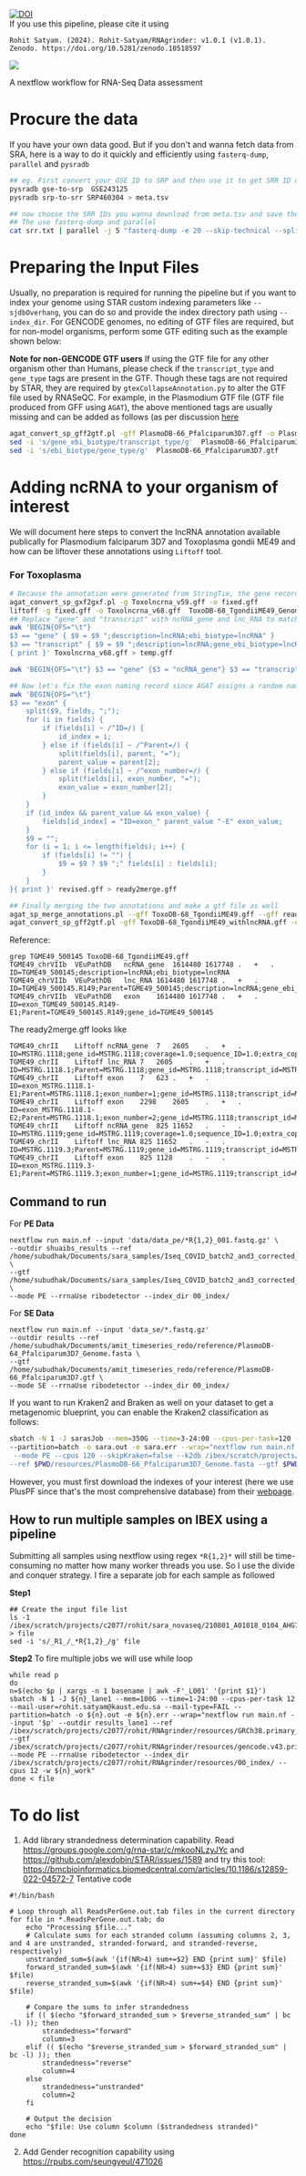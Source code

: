 [![DOI](https://zenodo.org/badge/DOI/10.5281/zenodo.10518597.svg)](https://doi.org/10.5281/zenodo.10518597) <br>
If you use this pipeline, please cite it using

```
Rohit Satyam. (2024). Rohit-Satyam/RNAgrinder: v1.0.1 (v1.0.1). Zenodo. https://doi.org/10.5281/zenodo.10518597
```

![](pipeline.png)

A nextflow workflow for RNA-Seq Data assessment

# Procure the data
If you have your own data good. But if you don't and wanna fetch data from SRA, here is a way to do it quickly and efficiently using `fasterq-dump`, `parallel` and `pysradb`

```bash
## eg. First convert your GSE ID to SRP and then use it to get SRR ID of the entire project
pysradb gse-to-srp  GSE243125
pysradb srp-to-srr SRP460304 > meta.tsv

## now choose the SRR IDs you wanna download from meta.tsv and save them as srr.txt
## The use fasterq-dump and parallel
cat srr.txt | parallel -j 5 "fasterq-dump -e 20 --skip-technical --split-3 -p {}"
```

# Preparing the Input Files 
Usually, no preparation is required for running the pipeline but if you want to index your genome using STAR custom indexing parameters like `--sjdbOverhang`, you 
can do so and provide the index directory path using `--index_dir`. For GENCODE genomes, no editing of GTF files are required, but for non-model organisms, perform 
some GTF editing such as the example shown below:

**Note for non-GENCODE GTF users** 
If using the GTF file for any other organism other than Humans, please check if the `transcript_type` and `gene_type` tags are present in the GTF. Though these tags are not required by STAR,
they are required by `gtexCollapseAnnotation.py` to alter the GTF file used by RNASeQC. For example, in the Plasmodium GTF file (GTF file produced from GFF using `AGAT`), the above mentioned 
tags are usually missing and can be added as follows (as per discussion [here](https://github.com/NBISweden/AGAT/issues/398)

```bash
agat_convert_sp_gff2gtf.pl -gff PlasmoDB-66_Pfalciparum3D7.gff -o PlasmoDB-66_Pfalciparum3D7.gtf --gtf_version 3
sed -i 's/gene_ebi_biotype/transcript_type/g'  PlasmoDB-66_Pfalciparum3D7.gtf
sed -i 's/ebi_biotype/gene_type/g'  PlasmoDB-66_Pfalciparum3D7.gtf
```

# Adding ncRNA to your organism of interest

We will document here steps to convert the lncRNA annotation available publically for Plasmodium falciparum 3D7 and Toxoplasma gondii ME49 and how can be liftover these annotations using `Liftoff` tool.

### For Toxoplasma
```bash
# Because the annotation were generated from StringTie, the gene records were missing from GFF files. To add that, we will first use AGAT to fix this
agat_convert_sp_gxf2gxf.pl -g Toxolncrna_v59.gff -o fixed.gff
liftoff -g fixed.gff -o Toxolncrna_v68.gff  ToxoDB-68_TgondiiME49_Genome.fasta ToxoDB-59_TgondiiME49_Genome.fasta
## Replace "gene" and "transcript" with ncRNA_gene and lnc_RNA to match ToxoDB standards. Also, adding other descriptions
awk 'BEGIN{OFS="\t"}
$3 == "gene" { $9 = $9 ";description=lncRNA;ebi_biotype=lncRNA" } 
$3 == "transcript" { $9 = $9 ";description=lncRNA;gene_ebi_biotype=lncRNA" } 
{ print }' Toxolncrna_v68.gff > temp.gff

awk 'BEGIN{OFS="\t"} $3 == "gene" {$3 = "ncRNA_gene"} $3 == "transcript" {$3 = "lnc_RNA"} {print}' temp.gff

## Now let's fix the exon naming record since AGAT assigns a random name in the ID field if the exon name is missing, eg: agat-exon-1577. 
awk 'BEGIN{OFS="\t"} 
$3 == "exon" { 
    split($9, fields, ";"); 
    for (i in fields) {
        if (fields[i] ~ /^ID=/) {
            id_index = i;
        } else if (fields[i] ~ /^Parent=/) {
            split(fields[i], parent, "=");
            parent_value = parent[2];
        } else if (fields[i] ~ /^exon_number=/) {
            split(fields[i], exon_number, "=");
            exon_value = exon_number[2];
        }
    }
    if (id_index && parent_value && exon_value) {
        fields[id_index] = "ID=exon_" parent_value "-E" exon_value;
    }
    $9 = "";
    for (i = 1; i <= length(fields); i++) {
        if (fields[i] != "") {
            $9 = $9 ? $9 ";" fields[i] : fields[i];
        }
    }
}{ print }' revised.gff > ready2merge.gff

## Finally merging the two annotations and make a gtf file as well
agat_sp_merge_annotations.pl --gff ToxoDB-68_TgondiiME49.gff --gff ready2merge.gff --out ToxoDB-68_TgondiiME49_withlncRNA.gff
agat_convert_sp_gff2gtf.pl -gff ToxoDB-68_TgondiiME49_withlncRNA.gff -o PlasmoDB-68_Pfalciparum3D7_withlncRNA.gtf --gtf_version 3
```
Reference:
```
grep TGME49_500145 ToxoDB-68_TgondiiME49.gff
TGME49_chrVIIb	VEuPathDB	ncRNA_gene	1614480	1617748	.	+	.	ID=TGME49_500145;description=lncRNA;ebi_biotype=lncRNA
TGME49_chrVIIb	VEuPathDB	lnc_RNA	1614480	1617748	.	+	.	ID=TGME49_500145.R149;Parent=TGME49_500145;description=lncRNA;gene_ebi_biotype=lncRNA
TGME49_chrVIIb	VEuPathDB	exon	1614480	1617748	.	+	.	ID=exon_TGME49_500145.R149-E1;Parent=TGME49_500145.R149;gene_id=TGME49_500145
```
The ready2merge.gff looks like

```
TGME49_chrII	Liftoff	ncRNA_gene	7	2605	.	+	.	ID=MSTRG.1118;gene_id=MSTRG.1118;coverage=1.0;sequence_ID=1.0;extra_copy_number=0;copy_num_ID=MSTRG.1118_0;description=lncRNA;ebi_biotype=lncRNA
TGME49_chrII	Liftoff	lnc_RNA	7	2605	.	+	.	ID=MSTRG.1118.1;Parent=MSTRG.1118;gene_id=MSTRG.1118;transcript_id=MSTRG.1118.1;extra_copy_number=0;description=lncRNA;gene_ebi_biotype=lncRNA
TGME49_chrII	Liftoff	exon	7	623	.	+	.	ID=exon_MSTRG.1118.1-E1;Parent=MSTRG.1118.1;exon_number=1;gene_id=MSTRG.1118;transcript_id=MSTRG.1118.1;extra_copy_number=0
TGME49_chrII	Liftoff	exon	2298	2605	.	+	.	ID=exon_MSTRG.1118.1-E2;Parent=MSTRG.1118.1;exon_number=2;gene_id=MSTRG.1118;transcript_id=MSTRG.1118.1;extra_copy_number=0
TGME49_chrII	Liftoff	ncRNA_gene	825	11652	.	-	.	ID=MSTRG.1119;gene_id=MSTRG.1119;coverage=1.0;sequence_ID=1.0;extra_copy_number=0;copy_num_ID=MSTRG.1119_0;description=lncRNA;ebi_biotype=lncRNA
TGME49_chrII	Liftoff	lnc_RNA	825	11652	.	-	.	ID=MSTRG.1119.3;Parent=MSTRG.1119;gene_id=MSTRG.1119;transcript_id=MSTRG.1119.3;extra_copy_number=0;description=lncRNA;gene_ebi_biotype=lncRNA
TGME49_chrII	Liftoff	exon	825	1128	.	-	.	ID=exon_MSTRG.1119.3-E1;Parent=MSTRG.1119.3;exon_number=1;gene_id=MSTRG.1119;transcript_id=MSTRG.1119.3;extra_copy_number=0

```


## Command to run
For **PE Data**
```
nextflow run main.nf --input 'data/data_pe/*R{1,2}_001.fastq.gz' \
--outdir shuaibs_results --ref /home/subudhak/Documents/sara_samples/Iseq_COVID_batch2_and3_corrected_index/RNAgrinder/resources/GRCh38.primary_assembly.genome.fa \
--gtf /home/subudhak/Documents/sara_samples/Iseq_COVID_batch2_and3_corrected_index/RNAgrinder/resources/gencode.v43.primary_assembly.basic.annotation.gtf \
--mode PE --rrnaUse ribodetector --index_dir 00_index/
```
For **SE Data**

```
nextflow run main.nf --input 'data_se/*.fastq.gz'
--outdir results --ref /home/subudhak/Documents/amit_timeseries_redo/reference/PlasmoDB-64_Pfalciparum3D7_Genome.fasta \
--gtf /home/subudhak/Documents/amit_timeseries_redo/reference/PlasmoDB-66_Pfalciparum3D7.gtf \
--mode SE --rrnaUse ribodetector --index_dir 00_index/
```
If you want to run Kraken2 and Braken as well on your dataset to get a metagenomic blueprint, you can enable the Kraken2 classification as follows:

```bash
sbatch -N 1 -J sarasJob --mem=350G --time=3-24:00 --cpus-per-task=120 --mail-user=rohit.satyam@kaust.edu.sa --mail-type=FAIL \
--partition=batch -o sara.out -e sara.err --wrap="nextflow run main.nf --input 'data/*_L001_R{1,2}_001.fastq.gz' --outdir results \
 --mode PE --cpus 120 --skipKraken=false --k2db /ibex/scratch/projects/c2077/rohit/backup_runs/RNAgrinder/kraken2/index \
--ref $PWD/resources/PlasmoDB-66_Pfalciparum3D7_Genome.fasta --gtf $PWD/resources/PlasmoDB-66_Pfalciparum3D7.gtf"

```
However, you must first download the indexes of your interest (here we use PlusPF since that's the most comprehensive database) from their [webpage](https://benlangmead.github.io/aws-indexes/k2).
## How to run multiple samples on IBEX using a pipeline
Submitting all samples using nextflow using regex `*R{1,2}*` will still be time-consuming no matter how many worker threads you use. So I use the divide and conquer strategy. I fire a separate job for each sample as followed

**Step1**
```
## Create the input file list
ls -1 /ibex/scratch/projects/c2077/rohit/sara_novaseq/210801_A01018_0104_AHG7JCDSXY/Lane1/version_01/*R1*.gz > file
sed -i 's/_R1_/_*R{1,2}_/g' file
```

**Step2**
To fire multiple jobs we will use while loop

```
while read p
do
n=$(echo $p | xargs -n 1 basename | awk -F'_L001' '{print $1}')
sbatch -N 1 -J ${n}_lane1 --mem=100G --time=1-24:00 --cpus-per-task 12 --mail-user=rohit.satyam@kaust.edu.sa --mail-type=FAIL --partition=batch -o ${n}.out -e ${n}.err --wrap="nextflow run main.nf --input '$p' --outdir results_lane1 --ref /ibex/scratch/projects/c2077/rohit/RNAgrinder/resources/GRCh38.primary_assembly.genome.fa --gtf /ibex/scratch/projects/c2077/rohit/RNAgrinder/resources/gencode.v43.primary_assembly.basic.annotation.gtf --mode PE --rrnaUse ribodetector --index_dir /ibex/scratch/projects/c2077/rohit/RNAgrinder/resources/00_index/ --cpus 12 -w ${n}_work"
done < file
```

# To do list
1. Add library strandedness determination capability. Read https://groups.google.com/g/rna-star/c/mkooNLzyJYc and https://github.com/alexdobin/STAR/issues/1589 and try this tool: https://bmcbioinformatics.biomedcentral.com/articles/10.1186/s12859-022-04572-7
Tentative code
```
#!/bin/bash

# Loop through all ReadsPerGene.out.tab files in the current directory
for file in *.ReadsPerGene.out.tab; do
    echo "Processing $file..."
    # Calculate sums for each stranded column (assuming columns 2, 3, and 4 are unstranded, stranded-forward, and stranded-reverse, respectively)
    unstranded_sum=$(awk '{if(NR>4) sum+=$2} END {print sum}' $file)
    forward_stranded_sum=$(awk '{if(NR>4) sum+=$3} END {print sum}' $file)
    reverse_stranded_sum=$(awk '{if(NR>4) sum+=$4} END {print sum}' $file)
    
    # Compare the sums to infer strandedness
    if (( $(echo "$forward_stranded_sum > $reverse_stranded_sum" | bc -l) )); then
        strandedness="forward"
        column=3
    elif (( $(echo "$reverse_stranded_sum > $forward_stranded_sum" | bc -l) )); then
        strandedness="reverse"
        column=4
    else
        strandedness="unstranded"
        column=2
    fi
    
    # Output the decision
    echo "$file: Use column $column ($strandedness stranded)"
done

```
2. Add Gender recognition capability using https://rpubs.com/seungyeul/471026
